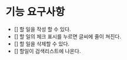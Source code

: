 # 기능 요구사항
- [] 할 일을 작성 할 수 있다.
- [] 할 일의 체크 표시를 누르면 글씨에 줄이 쳐진다.
- [] 할 일을 삭제할 수 있다.
- [] 할일이 검색리스트에 나온다.